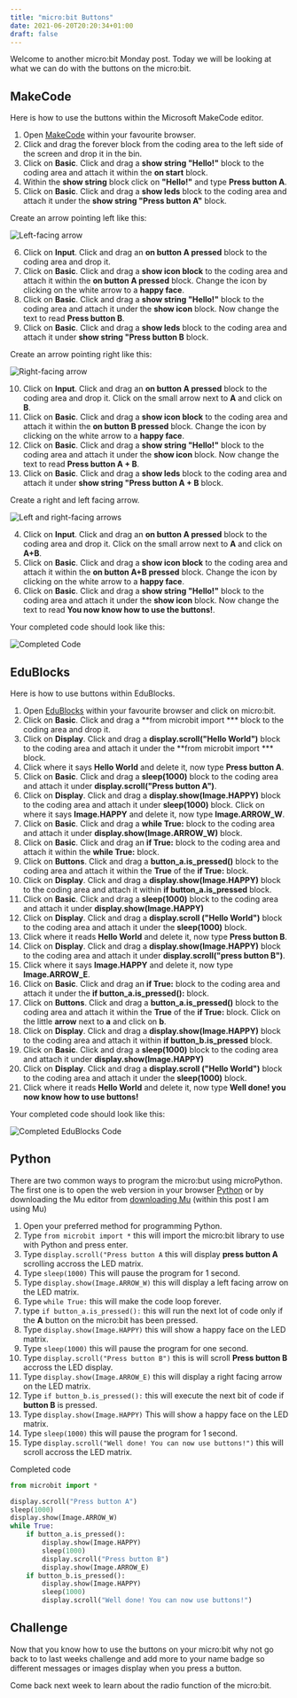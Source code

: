 ```yaml
---
title: "micro:bit Buttons"
date: 2021-06-20T20:20:34+01:00
draft: false
---
```


Welcome to another micro:bit Monday post. Today we will be looking at what we can do with the buttons on the micro:bit.
<!--more-->

## MakeCode

Here is how to use the buttons within the Microsoft MakeCode editor.

1. Open [MakeCode](https://makecode.microbit.org) within your favourite browser.
2. Click and drag the forever block from the coding area to the left side of the screen and drop it in the bin.
3. Click on **Basic**. Click and drag a **show string "Hello!"** block to the coding area and attach it within the **on start** block.
4. Within the **show string** block click on **"Hello!"** and type **Press button A**.
5. Click on **Basic**. Click and drag a **show leds** block to the coding area and attach it under the **show string "Press button A"** block. 

Create an arrow pointing left like this:

![Left-facing arrow](/Buttons01.png)

6. Click on **Input**. Click and drag an **on button A pressed** block to the coding area and drop it.
7. Click on **Basic**. Click and drag a **show icon block** to the coding area and attach it within the **on button A pressed** block. Change the icon by clicking on the white arrow to a **happy face**.
8. Click on **Basic**. Click and drag a **show string "Hello!"** block to the coding area and attach it under the **show icon** block. Now change the text to read **Press button B**.
9. Click on **Basic**. Click and drag a **show leds** block to the coding area and attach it under **show string "Press button B** block.

Create an arrow pointing right like this:

![Right-facing arrow](/Buttons02.png)

10. Click on **Input**. Click and drag an **on button A pressed** block to the coding area and drop it. Click on the small arrow next to **A** and click on **B**.
11. Click on **Basic**. Click and drag a **show icon block** to the coding area and attach it within the **on button B pressed** block. Change the icon by clicking on the white arrow to a **happy face**.
12. Click on **Basic**. Click and drag a **show string "Hello!"** block to the coding area and attach it under the **show icon** block. Now change the text to read **Press button A + B**.
13. Click on **Basic**. Click and drag a **show leds** block to the coding area and attach it under **show string "Press button A + B** block. 

Create a right and left facing arrow.

![Left and right-facing arrows](/Buttons04.png)

4. Click on **Input**. Click and drag an **on button A pressed** block to the coding area and drop it. Click on the small arrow next to **A** and click on **A+B**.
15. Click on **Basic**. Click and drag a **show icon block** to the coding area and attach it within the **on button A+B pressed** block. Change the icon by clicking on the white arrow to a **happy face**.
16. Click on **Basic**. Click and drag a **show string "Hello!"** block to the coding area and attach it under the **show icon** block. Now change the text to read **You now know how to use the buttons!**.

Your completed code should look like this:

![Completed Code](/Buttons05.png)

## EduBlocks

Here is how to use buttons within EduBlocks.

1. Open [EduBlocks](http://app.edublocks.org/) within your favourite browser and click on micro:bit.
2. Click on **Basic**. Click and drag a **from microbit import *** block to the coding area and drop it.
3. Click on **Display**. Click and drag a **display.scroll("Hello World")** block to the coding area and attach it under the **from microbit import *** block.
4. Click where it says **Hello World** and delete it, now type **Press button A**.
5. Click on **Basic**. Click and drag a **sleep(1000)** block to the coding area and attach it under **display.scroll("Press button A")**.
6. Click on **Display**. Click and drag a **display.show(Image.HAPPY)** block to the coding area and attach it under **sleep(1000)** block. Click on where it says **Image.HAPPY** and delete it, now type **Image.ARROW_W**.
7. Click on **Basic**. Click and drag a **while True:** block to the coding area and attach it under **display.show(Image.ARROW_W)** block.
8. Click on **Basic**. Click and drag an **if True:** block to the coding area and attach it within the **while True:** block.
9. Click on **Buttons**. Click and drag a **button_a.is_pressed()** block to the coding area and attach it within the **True** of the **if True:** block.
10. Click on **Display**. Click and drag a **display.show(Image.HAPPY)** block to the coding area and attach it within **if button_a.is_pressed** block.
11. Click on **Basic**. Click and drag a **sleep(1000)** block to the coding area and attach it under **display.show(Image.HAPPY)**
12. Click on **Display**. Click and drag a **display.scroll ("Hello World")** block to the coding area and attach it under the **sleep(1000)** block.
13. Click where it reads **Hello World** and delete it, now type **Press button B**.
14. Click on **Display**. Click and drag a **display.show(Image.HAPPY)** block to the coding area and attach it under **display.scroll("press button B")**.
15. Click where it says **Image.HAPPY** and delete it, now type **Image.ARROW_E**.
16. Click on **Basic**. Click and drag an **if True:** block to the coding area and attach it under the **if button_a.is_pressed():** block.
17. Click on **Buttons**. Click and drag a **button_a.is_pressed()** block to the coding area and attach it within the **True** of the **if True:** block. Click on the little **arrow** next to **a** and click on **b**.
18. Click on **Display**. Click and drag a **display.show(Image.HAPPY)** block to the coding area and attach it within **if button_b.is_pressed** block.
19. Click on **Basic**. Click and drag a **sleep(1000)** block to the coding area and attach it under **display.show(Image.HAPPY)**
20. Click on **Display**. Click and drag a **display.scroll ("Hello World")** block to the coding area and attach it under the **sleep(1000)** block.
21. Click where it reads **Hello World** and delete it, now type **Well done! you now know how to use buttons!**

Your completed code should look like this:

![Completed EduBlocks Code](/Buttons06.png)

## Python

There are two common ways to program the micro:but using microPython. The first one is to open the web version in your browser [Python](https://python.microbit.org/v/1) or by downloading the Mu editor from [downloading Mu](https://codewith.mu/en/download) (within this post I am using Mu)

1. Open your preferred method for programming Python.
2. Type ```from microbit import *``` this will import the micro:bit library to use with Python and press enter.
3. Type ```display.scroll("Press button A``` this will display **press button A** scrolling accross the LED matrix.
4. Type ```sleep(1000)``` This will pause the program for 1 second.
5. Type ```display.show(Image.ARROW_W)``` this will display a left facing arrow on the LED matrix.
6. Type ```while True:``` this will make the code loop forever.
7. type ```if button_a.is_pressed():``` this will run the next lot of code only if the **A** button on the micro:bit has been pressed.
8. Type ```display.show(Image.HAPPY)``` this will show a happy face on the LED matrix.
9. Type ```sleep(1000)``` this will pause the program for one second.
10. Type ```display.scroll("Press button B")``` this is will scroll **Press button B** accross the LED display.
11. Type ```display.show(Image.ARROW_E)``` this will display a right facing arrow on the LED matrix.
12. Type ```if button_b.is_pressed():``` this will execute the next bit of code if **button B** is pressed.
13. Type ```display.show(Image.HAPPY)``` This will show a happy face on the LED matrix.
14. Type ```sleep(1000)``` this will pause the program for 1 second.
15. Type ```display.scroll("Well done! You can now use buttons!")``` this will scroll accross the LED matrix.
    
Completed code

``` Python
from microbit import *

display.scroll("Press button A")
sleep(1000)
display.show(Image.ARROW_W)
while True:
    if button_a.is_pressed():
        display.show(Image.HAPPY)
        sleep(1000)
        display.scroll("Press button B")
        display.show(Image.ARROW_E)
    if button_b.is_pressed():
        display.show(Image.HAPPY)
        sleep(1000)
        display.scroll("Well done! You can now use buttons!")
```

## Challenge

Now that you know how to use the buttons on your micro:bit why not go back to to last weeks challenge and add more to your name badge so different messages or images display when you press a button.

Come back next week to learn about the radio function of the micro:bit.